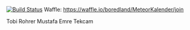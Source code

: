 [![Build Status](https://travis-ci.org/boredland/MeteorKalender.svg?branch=master)](https://travis-ci.org/boredland/MeteorKalender)
Waffle:
https://waffle.io/boredland/MeteorKalender/join

Tobi Rohrer
Mustafa Emre Tekcam